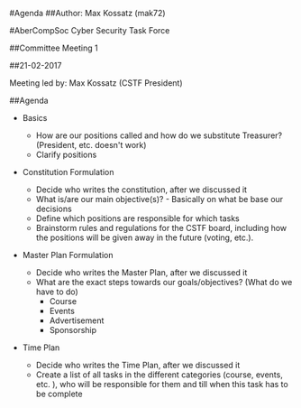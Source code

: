 #Agenda
##Author: 
Max Kossatz (mak72)

#AberCompSoc Cyber Security Task Force

##Committee Meeting 1

##21-02-2017

Meeting led by: Max Kossatz (CSTF President)

##Agenda

- Basics
  - How are our positions called and how do we substitute Treasurer? (President, etc. doesn't work)
  - Clarify positions

- Constitution Formulation
  - Decide who writes the constitution, after we discussed it
  - What is/are our main objective(s)?  - Basically on what be base our decisions
  - Define which positions are responsible for which tasks
  - Brainstorm rules and regulations for the CSTF board, including how the positions will be given away in the future (voting, etc.).

- Master Plan Formulation
  - Decide who writes the Master Plan, after we discussed it
  - What are the exact steps towards our goals/objectives?   (What do we have to do)
    - Course
    - Events
    - Advertisement
    - Sponsorship

- Time Plan
  - Decide who writes the Time Plan, after we discussed it
  - Create a list of all tasks in the different categories (course, events, etc. ), who will be responsible for them and till when this task has to be complete



